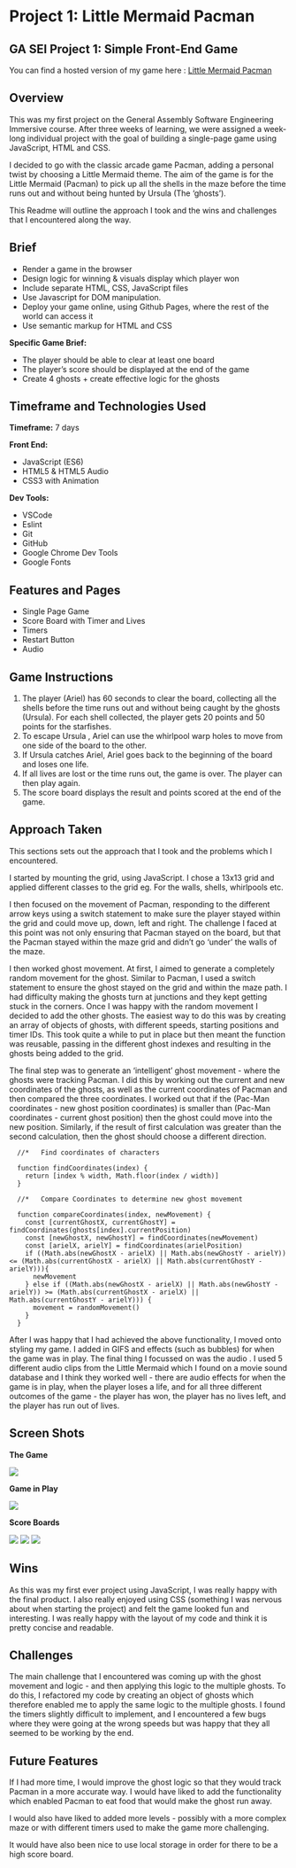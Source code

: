 # Project 1: Little Mermaid Pacman

## GA SEI Project 1: Simple Front-End Game

You can find a hosted version of my game here : [Little Mermaid Pacman](https://elsiedown.github.io/SEI-project-1/)

## Overview

This was my first project on the General Assembly Software Engineering Immersive course.  After three weeks of learning, we were assigned a week-long individual project with the goal of building a single-page game using JavaScript, HTML and CSS. 

I decided to go with the classic arcade game Pacman,  adding a personal twist by choosing a Little Mermaid theme.  The aim of the game is for the Little Mermaid (Pacman) to pick up all the shells in the maze before the time runs out and without being hunted by Ursula (The ‘ghosts’). 

This Readme will outline the approach I took and the wins and challenges that I encountered along the way.


## Brief
* Render a game in the browser
* Design logic for winning & visuals display which player won
* Include separate HTML, CSS, JavaScript files
* Use Javascript for DOM manipulation.
* Deploy your game online, using Github Pages, where the rest of the world can access it
* Use semantic markup for HTML and CSS

**Specific Game Brief:**
* The player should be able to clear at least one board
* The player’s score should be displayed at the end of the game
* Create 4 ghosts + create effective logic for the ghosts


## Timeframe and Technologies Used

**Timeframe:** 7 days

**Front End:**

* JavaScript (ES6)
* HTML5 & HTML5 Audio
* CSS3 with Animation

**Dev Tools:**

* VSCode
* Eslint
* Git
* GitHub
* Google Chrome Dev Tools
* Google Fonts

## Features and Pages
* Single Page Game
* Score Board with Timer and Lives
* Timers
* Restart Button
* Audio

## Game Instructions
1. The player (Ariel) has 60 seconds to clear the board, collecting all the shells before the time runs out and without being caught by the ghosts (Ursula).  For each shell collected, the player gets 20 points and 50 points for the starfishes.
2. To escape Ursula , Ariel can use the whirlpool warp holes to move from one side of the board to the other.
3. If Ursula catches Ariel, Ariel goes back to the beginning of the board and loses one life.
4. If all lives are lost or the time runs out, the game is over. The player can then play again. 
5. The score board displays the result and points scored at the end of the game.

## Approach Taken

This sections sets out the approach that I took and the problems which I encountered.

I started by  mounting the grid, using JavaScript. I chose a 13x13 grid and applied different classes to the grid eg. For the walls, shells, whirlpools etc. 

I then focused on the movement of Pacman, responding to the different arrow keys using a switch statement to make sure the player stayed within the grid and could move up, down, left and right.  The challenge I faced at this point was not only ensuring  that Pacman stayed on the board, but that the Pacman stayed within the maze grid and didn’t go ‘under’ the walls of the maze.

I then worked ghost movement. At first, I aimed to generate a completely random movement for the ghost. Similar to Pacman, I used a switch statement to ensure the ghost stayed on the grid and within the maze path. I had difficulty making the ghosts turn at junctions and they kept getting stuck in the corners. Once I was happy with the random movement I decided to add the other ghosts. The easiest way to do this was by creating an array of objects of ghosts,  with different speeds, starting positions and timer IDs.  This took quite a while to put in place but then meant the function was reusable, passing in the different ghost indexes and resulting in the ghosts being added to the grid. 

The final step was to generate an ‘intelligent’ ghost movement - where the ghosts were tracking Pacman. I did this by working out the current and new coordinates of the ghosts, as well as the current coordinates of Pacman and then compared the three coordinates.  I worked out that if the (Pac-Man coordinates - new ghost position coordinates) is smaller than (Pac-Man coordinates - current ghost position) then the ghost could move into the new position. Similarly, if the result of first calculation was greater than the second calculation, then the ghost should choose a different direction.

```
  //*   Find coordinates of characters
  
  function findCoordinates(index) {
    return [index % width, Math.floor(index / width)]
  }

  //*   Compare Coordinates to determine new ghost movement

  function compareCoordinates(index, newMovement) {
    const [currentGhostX, currentGhostY] = findCoordinates(ghosts[index].currentPosition)
    const [newGhostX, newGhostY] = findCoordinates(newMovement)
    const [arielX, arielY] = findCoordinates(arielPosition)
    if ((Math.abs(newGhostX - arielX) || Math.abs(newGhostY - arielY)) <= (Math.abs(currentGhostX - arielX) || Math.abs(currentGhostY - arielY))){
      newMovement
    } else if ((Math.abs(newGhostX - arielX) || Math.abs(newGhostY - arielY)) >= (Math.abs(currentGhostX - arielX) || Math.abs(currentGhostY - arielY))) {
      movement = randomMovement()
    }
  }

```

After I was happy that I had achieved the above functionality, I moved onto styling my game.  I added in GIFS and effects (such as bubbles) for when the game was in play. The final thing I focussed on was the audio . I used 5 different audio clips from the Little Mermaid which I found on a movie sound database and I think they worked well -  there are audio effects for when the game is in play, when the player loses a life, and for all three different outcomes of the game - the player has won, the player has no lives left, and the player has run out of lives.

## Screen Shots

**The Game**

![](Screenshot%202021-02-08%20at%2012.17.12.png)

**Game in Play**

![](Screenshot%202021-02-08%20at%2012.17.49.png)

**Score Boards**

![](Screenshot%202021-02-08%20at%2012.39.29.png)
![](Screenshot%202021-02-08%20at%2012.37.24.png)
![](Screenshot%202021-02-08%20at%2012.39.37.png)

## Wins

As this was my first ever project using JavaScript, I was really happy with the final product. I also really enjoyed using CSS (something I was nervous about when starting the project) and felt the game looked fun and interesting. I was really happy with the layout of my code and think it is pretty concise and readable.

## Challenges

The main challenge that I encountered was coming up with the ghost movement and logic - and then applying this logic to the multiple ghosts. To do this, I refactored my code by creating an object of ghosts which therefore enabled me to apply the same logic to the multiple ghosts. I found the timers slightly difficult to implement, and I encountered a few bugs where they were going at the wrong speeds but was happy that they all seemed to be working by the end. 

## Future Features

If I had more time, I would improve the ghost logic so that they would track Pacman in a more accurate way. I would have liked to add the functionality which enabled Pacman to eat food that would make the ghost run away.

I would also have liked to added more levels - possibly with a more complex maze or with different timers used to make the game more challenging.

It would have also been nice to use local storage in order for there to be a high score board.